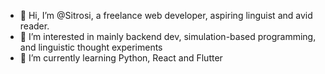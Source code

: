 - 👋 Hi, I’m @Sitrosi, a freelance web developer, aspiring linguist and avid reader.
- 👀 I’m interested in mainly backend dev, simulation-based programming, and linguistic thought experiments
- 🌱 I’m currently learning Python, React and Flutter

<!---
Sitrosi/Sitrosi is a ✨ special ✨ repository because its `README.md` (this file) appears on your GitHub profile.
You can click the Preview link to take a look at your changes.
--->
